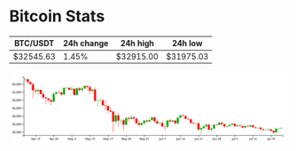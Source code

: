 # Bitcoin Stats

BTC/USDT|24h change|24h high|24h low|
|---|---|---|---|
|$32545.63|1.45%|$32915.00|$31975.03|

<img src="./chart.svg">
